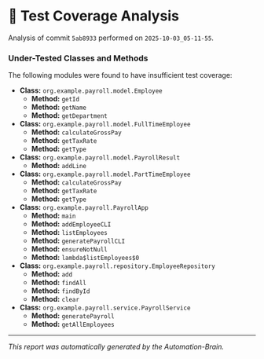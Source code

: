 # 🤖 Test Coverage Analysis

Analysis of commit `5ab8933` performed on `2025-10-03_05-11-55`.
### Under-Tested Classes and Methods
The following modules were found to have insufficient test coverage:

- **Class:** `org.example.payroll.model.Employee`
  - **Method:** `getId`
  - **Method:** `getName`
  - **Method:** `getDepartment`
- **Class:** `org.example.payroll.model.FullTimeEmployee`
  - **Method:** `calculateGrossPay`
  - **Method:** `getTaxRate`
  - **Method:** `getType`
- **Class:** `org.example.payroll.model.PayrollResult`
  - **Method:** `addLine`
- **Class:** `org.example.payroll.model.PartTimeEmployee`
  - **Method:** `calculateGrossPay`
  - **Method:** `getTaxRate`
  - **Method:** `getType`
- **Class:** `org.example.payroll.PayrollApp`
  - **Method:** `main`
  - **Method:** `addEmployeeCLI`
  - **Method:** `listEmployees`
  - **Method:** `generatePayrollCLI`
  - **Method:** `ensureNotNull`
  - **Method:** `lambda$listEmployees$0`
- **Class:** `org.example.payroll.repository.EmployeeRepository`
  - **Method:** `add`
  - **Method:** `findAll`
  - **Method:** `findById`
  - **Method:** `clear`
- **Class:** `org.example.payroll.service.PayrollService`
  - **Method:** `generatePayroll`
  - **Method:** `getAllEmployees`

---
*This report was automatically generated by the Automation-Brain.*